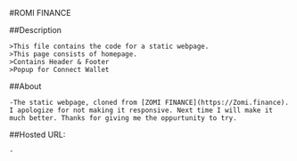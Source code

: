 #ROMI FINANCE

##Description
    
    >This file contains the code for a static webpage. 
    >This page consists of homepage.
    >Contains Header & Footer
    >Popup for Connect Wallet

##About

    -The static webpage, cloned from [ZOMI FINANCE](https://Zomi.finance). I apologize for not making it responsive. Next time I will make it much better. Thanks for giving me the oppurtunity to try.

##Hosted URL:

    -

